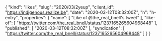 {
  "kind": "likes",
  "slug": "2020/03/2yeup",
  "client_id": "https://indigenous.realize.be",
  "date": "2020-03-12T08:32:00Z",
  "h": "h-entry",
  "properties": {
    "name": [
      "Like of @the_real_bnell's tweet"
    ],
    "like-of": [
      "https://twitter.com/the_real_bnell/status/1237165265604968448"
    ],
    "published": [
      "2020-03-12T08:32:00Z"
    ],
    "syndication": [
      "https://twitter.com/the_real_bnell/status/1237165265604968448"
    ]
  }
}
